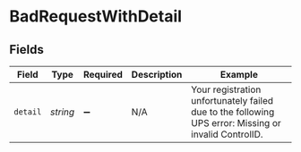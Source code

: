 # BadRequestWithDetail


## Fields

| Field                                                                                                | Type                                                                                                 | Required                                                                                             | Description                                                                                          | Example                                                                                              |
| ---------------------------------------------------------------------------------------------------- | ---------------------------------------------------------------------------------------------------- | ---------------------------------------------------------------------------------------------------- | ---------------------------------------------------------------------------------------------------- | ---------------------------------------------------------------------------------------------------- |
| `detail`                                                                                             | *string*                                                                                             | :heavy_minus_sign:                                                                                   | N/A                                                                                                  | Your registration unfortunately failed due to the following UPS error: Missing or invalid ControlID. |